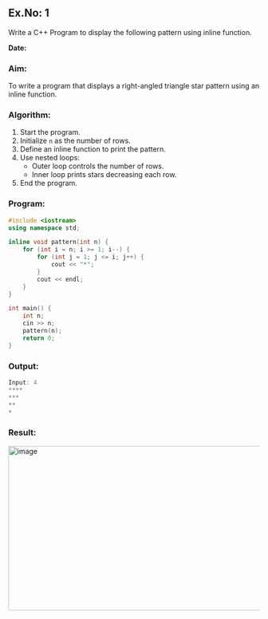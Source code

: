 ## Ex.No: 1  
Write a C++ Program to display the following pattern using inline function.  

**Date:**  

### Aim:  
To write a program that displays a right-angled triangle star pattern using an inline function.

### Algorithm:  
1. Start the program.  
2. Initialize `n` as the number of rows.  
3. Define an inline function to print the pattern.  
4. Use nested loops:  
   - Outer loop controls the number of rows.  
   - Inner loop prints stars decreasing each row.  
5. End the program.  

### Program:
```cpp
#include <iostream>
using namespace std;

inline void pattern(int n) {
    for (int i = n; i >= 1; i--) {
        for (int j = 1; j <= i; j++) {
            cout << "*";
        }
        cout << endl;
    }
}

int main() {
    int n;
    cin >> n;
    pattern(n);
    return 0;
}
```

### Output:
```cpp
Input: 4
****
***
**
*

```

### Result:

<img width="1167" height="330" alt="image" src="https://github.com/user-attachments/assets/a25b109e-b495-406b-a260-9376fd222d03" />




